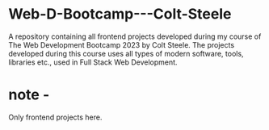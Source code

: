 # Web-D-Bootcamp---Colt-Steele
A repository containing all frontend projects developed during my course of The Web Development Bootcamp 2023 by Colt Steele. The projects developed during this course uses all types of modern software, tools, libraries etc., used in Full Stack Web Development.

# note -
Only frontend projects here.

